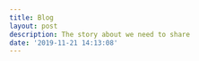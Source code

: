 ```yaml
---
title: Blog
layout: post
description: The story about we need to share
date: '2019-11-21 14:13:08'
---
```


